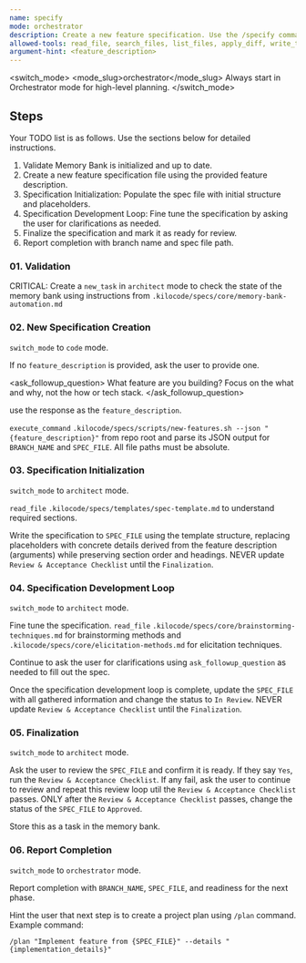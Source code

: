 ```yaml
---
name: specify
mode: orchestrator
description: Create a new feature specification. Use the /specify command to describe what you want to build. Focus on the what and why, not the how or tech stack.
allowed-tools: read_file, search_files, list_files, apply_diff, write_to_file, execute_command, switch_mode, new_task, ask_followup_question, attempt_completion, update_todo_list
argument-hint: <feature_description>
---
```


<switch_mode>
  <mode_slug>orchestrator</mode_slug>
  <reason>Always start in Orchestrator mode for high-level planning.</reason>
</switch_mode>

## Steps

Your TODO list is as follows. Use the sections below for detailed instructions.

1. Validate Memory Bank is initialized and up to date.
2. Create a new feature specification file using the provided feature description.
3. Specification Initialization: Populate the spec file with initial structure and placeholders.
4. Specification Development Loop: Fine tune the specification by asking the user for clarifications as needed.
5. Finalize the specification and mark it as ready for review.
6. Report completion with branch name and spec file path.

### 01. Validation

CRITICAL: Create a `new_task` in `architect` mode to check the state of the memory bank using instructions from `.kilocode/specs/core/memory-bank-automation.md`

### 02. New Specification Creation

`switch_mode` to `code` mode.

If no `feature_description` is provided, ask the user to provide one.
   
<ask_followup_question>
  <question>What feature are you building? Focus on the what and why, not the how or tech stack.</question>
</ask_followup_question>

use the response as the `feature_description`.

`execute_command` `.kilocode/specs/scripts/new-features.sh --json "{feature_description}"` from repo root and parse its JSON output for `BRANCH_NAME` and `SPEC_FILE`. All file paths must be absolute.

### 03. Specification Initialization

`switch_mode` to `architect` mode.

`read_file` `.kilocode/specs/templates/spec-template.md` to understand required sections.

Write the specification to `SPEC_FILE` using the template structure, replacing placeholders with concrete details derived from the feature description (arguments) while preserving section order and headings. NEVER update `Review & Acceptance Checklist` until the `Finalization`.

### 04. Specification Development Loop

`switch_mode` to `architect` mode.

Fine tune the specification. `read_file` `.kilocode/specs/core/brainstorming-techniques.md` for brainstorming methods and `.kilocode/specs/core/elicitation-methods.md` for elicitation techniques.

Continue to ask the user for clarifications using `ask_followup_question` as needed to fill out the spec.

Once the specification development loop is complete, update the `SPEC_FILE` with all gathered information and change the status to `In Review`. NEVER update `Review & Acceptance Checklist` until the `Finalization`.

### 05. Finalization

`switch_mode` to `architect` mode.

Ask the user to review the `SPEC_FILE` and confirm it is ready. If they say
`Yes`, run the `Review & Acceptance Checklist`. If any fail, ask the user to
continue to review and repeat this review loop util the
`Review & Acceptance Checklist` passes. ONLY after the
`Review & Acceptance Checklist` passes, change the status of the `SPEC_FILE` to `Approved`.

Store this as a task in the memory bank.

### 06. Report Completion

`switch_mode` to `orchestrator` mode.

Report completion with `BRANCH_NAME`, `SPEC_FILE`, and readiness for the next phase.

Hint the user that next step is to create a project plan using 
`/plan` command. Example command:

```
/plan "Implement feature from {SPEC_FILE}" --details "{implementation_details}"
```

